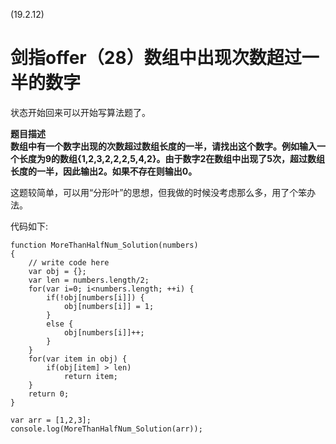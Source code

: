 (19.2.12)

# 剑指offer（28）数组中出现次数超过一半的数字

状态开始回来可以开始写算法题了。

**题目描述  
数组中有一个数字出现的次数超过数组长度的一半，请找出这个数字。例如输入一个长度为9的数组{1,2,3,2,2,2,5,4,2}。由于数字2在数组中出现了5次，超过数组长度的一半，因此输出2。如果不存在则输出0。**

这题较简单，可以用“分形叶”的思想，但我做的时候没考虑那么多，用了个笨办法。

代码如下:
	
	function MoreThanHalfNum_Solution(numbers)
	{
	    // write code here
	    var obj = {};
	    var len = numbers.length/2;
	    for(var i=0; i<numbers.length; ++i) {
	        if(!obj[numbers[i]]) {
	            obj[numbers[i]] = 1;
	        }
	        else {
	            obj[numbers[i]]++;
	        }
	    }
	    for(var item in obj) {
	        if(obj[item] > len) 
	            return item;
	    }
	    return 0;
	}
	
	var arr = [1,2,3];
	console.log(MoreThanHalfNum_Solution(arr));